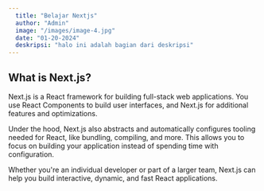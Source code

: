 ```yaml
---
  title: "Belajar Nextjs"
  author: "Admin"
  image: "/images/image-4.jpg"
  date: "01-20-2024"
  deskripsi: "halo ini adalah bagian dari deskripsi"
---
```

## What is Next.js?
Next.js is a React framework for building full-stack web applications. You use React Components to build user interfaces, and Next.js for additional features and optimizations.

Under the hood, Next.js also abstracts and automatically configures tooling needed for React, like bundling, compiling, and more. This allows you to focus on building your application instead of spending time with configuration.

Whether you're an individual developer or part of a larger team, Next.js can help you build interactive, dynamic, and fast React applications.